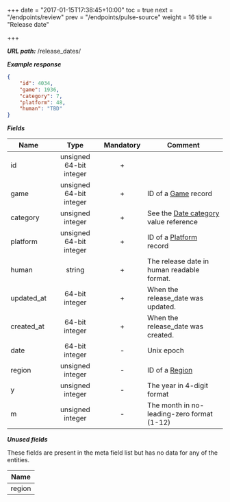 +++
date = "2017-01-15T17:38:45+10:00"
toc = true
next = "/endpoints/review"
prev = "/endpoints/pulse-source"
weight = 16
title = "Release date"

+++

***URL path:*** /release_dates/

***Example response***

```json
{
    "id": 4034,
    "game": 1936,
    "category": 7,
    "platform": 48,
    "human": "TBD"
}
```

***Fields***

| Name     | Type                    | Mandatory | Comment |
| -------- |:-----------------------:|:---------:| ------- |
| id       | unsigned 64-bit integer |     +     ||
| game     | unsigned 64-bit integer |     +     | ID of a [Game](../game) record |
| category | unsigned integer        |     +     | See the [Date category](../../enum-fields/date-category) value reference |
| platform | unsigned 64-bit integer |     +     | ID of a [Platform](../platform) record |
| human    | string                  |     +     | The release date in human readable format. |
| updated_at | 64-bit integer        |     +     | When the release_date was updated. |
| created_at | 64-bit integer        |     +     | When the release_date was created. |
| date     | 64-bit integer          |     -     | Unix epoch |
| region   | unsigned integer        |     -     | ID of a [Region](../region) |
| y        | unsigned integer        |     -     | The year in 4-digit format |
| m        | unsigned integer        |     -     | The month in no-leading-zero format (1-12) |

***Unused fields***

These fields are present in the meta field list but has no data for any of the entities.

| Name |
| ---- |
| region |